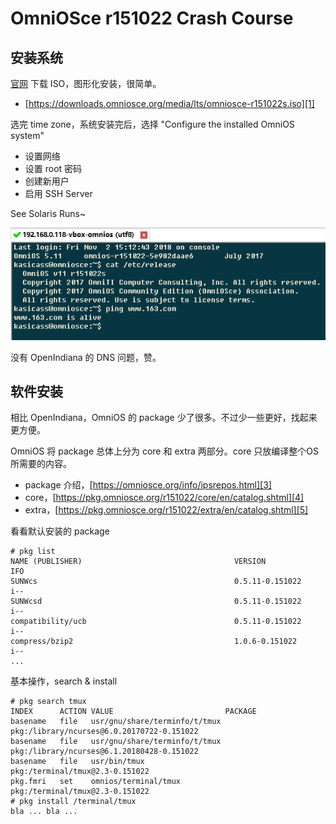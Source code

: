 # OmniOSce r151022 Crash Course

## 安装系统

[官网][2] 下载 ISO，图形化安装，很简单。

* [https://downloads.omniosce.org/media/lts/omniosce-r151022s.iso][1]

选完 time zone，系统安装完后，选择 "Configure the installed OmniOS system"

* 设置网络
* 设置 root 密码
* 创建新用户 
* 启用 SSH Server

See Solaris Runs~

![](2018_11_02_omnios_r151022_crash_course_image_01.png)

没有 OpenIndiana 的 DNS 问题，赞。

## 软件安装

相比 OpenIndiana，OmniOS 的 package 少了很多。不过少一些更好，找起来更方便。

OmniOS 将 package 总体上分为 core 和 extra 两部分。core 只放编译整个OS所需要的内容。

 * package 介绍，[https://omniosce.org/info/ipsrepos.html][3]
 * core，[https://pkg.omniosce.org/r151022/core/en/catalog.shtml][4]
 * extra，[https://pkg.omniosce.org/r151022/extra/en/catalog.shtml][5]

看看默认安装的 package

```
# pkg list
NAME (PUBLISHER)                                  VERSION                    IFO
SUNWcs                                            0.5.11-0.151022            i--
SUNWcsd                                           0.5.11-0.151022            i--
compatibility/ucb                                 0.5.11-0.151022            i--
compress/bzip2                                    1.0.6-0.151022             i--
...
```

基本操作，search & install

```
# pkg search tmux
INDEX      ACTION VALUE                         PACKAGE
basename   file   usr/gnu/share/terminfo/t/tmux pkg:/library/ncurses@6.0.20170722-0.151022
basename   file   usr/gnu/share/terminfo/t/tmux pkg:/library/ncurses@6.1.20180428-0.151022
basename   file   usr/bin/tmux                  pkg:/terminal/tmux@2.3-0.151022
pkg.fmri   set    omnios/terminal/tmux          pkg:/terminal/tmux@2.3-0.151022
# pkg install /terminal/tmux
bla ... bla ...
```


[1]:https://downloads.omniosce.org/media/lts/omniosce-r151022s.iso
[2]:https://omniosce.org/
[3]:https://omniosce.org/info/ipsrepos.html
[4]:https://pkg.omniosce.org/r151022/core/en/catalog.shtml
[5]:https://pkg.omniosce.org/r151022/extra/en/catalog.shtml
